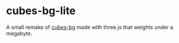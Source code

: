 # cubes-bg-lite
 
A small remake of [cubes-bg](https://github.com/Meterel/cubes-bg) made with three.js that weights under a megabyte.
